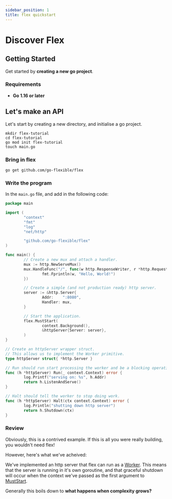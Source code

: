 ```yaml
---
sidebar_position: 1
title: flex quickstart
---
```


# Discover Flex

## Getting Started

Get started by **creating a new go project**.

### Requirements

- **Go 1.16 or later**

## Let's make an API

Let's start by creating a new directory, and initialise a go project.

```shell
mkdir flex-tutorial
cd flex-tutorial
go mod init flex-tutorial
touch main.go
```

### Bring in flex

```shell
go get github.com/go-flexible/flex
```

### Write the program

In the `main.go` file, and add in the following code:

```go
package main

import (
        "context"
        "fmt"
        "log"
        "net/http"

        "github.com/go-flexible/flex"
)

func main() {
        // Create a new mux and attach a handler. 
        mux := http.NewServeMux()
        mux.HandleFunc("/", func(w http.ResponseWriter, r *http.Request) {
                fmt.Fprintln(w, "Hello, World!")
        })

        // Create a simple (and not production ready) http server.
        server := &http.Server{
                Addr:    ":8080",
                Handler: mux,
        }

        // Start the application.
        flex.MustStart(
                context.Background(),
                &httpServer{Server: server},
        )
}

// Create an httpServer wrapper struct.
// This allows us to implement the Worker primitive.
type httpServer struct{ *http.Server }

// Run should run start processing the worker and be a blocking operation.
func (h *httpServer) Run(_ context.Context) error {
        log.Printf("serving on: %s", h.Addr)
        return h.ListenAndServe()
}

// Halt should tell the worker to stop doing work.
func (h *httpServer) Halt(ctx context.Context) error {
        log.Println("shutting down http server")
        return h.Shutdown(ctx)
}
```

### Review

Obviously, this is a contrived example. If this is all you were really building, you wouldn't need flex!

However, here's what we've acheived:

We've implemented an http server that flex can run as a [Worker](https://pkg.go.dev/github.com/go-flexible/flex#Worker). This means that the server is running in it's own goroutine, and that graceful shutdown will occur when the context we've passed as the first argument to [MustStart](https://pkg.go.dev/github.com/go-flexible/flex#MustStart).

Generally this boils down to __what happens when complexity grows?__